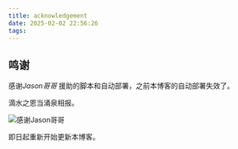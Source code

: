 ```yaml
---
title: acknowledgement
date: 2025-02-02 22:56:26
tags:
---
```


## 鸣谢

感谢*Jason哥哥* 援助的脚本和自动部署，之前本博客的自动部署失效了。

滴水之恩当涌泉相报。

![感谢Jason哥哥](https://tb2.bdstatic.com/tb/editor/images/face/i_f09.png?t=20140803)

即日起重新开始更新本博客。